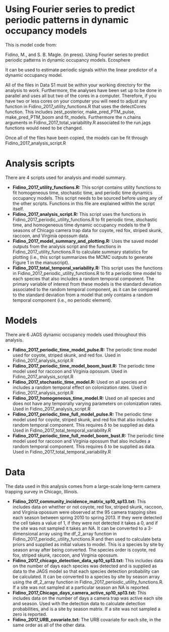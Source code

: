 # Using Fourier series to predict periodic patterns in dynamic occupancy models

This is model code from:

Fidino, M., and S. B. Magle. (in press). Using Fourier series to predict periodic patterns in dynamic occupancy models. Ecosphere

It can be used to estimate periodic signals within the linear predictor of a dynamic occupancy model. 

All of the files in Data S1 must be within your working directory for the analysis to work.  Furthermore, the analyses have been set up to be done in parallel and uses all but two of the cores in a computer. Therefore, if you have two or less cores on your computer you will need to adjust any function in Fidino_2017_utility_functions.R that uses the detectCores function. This includes zest_posterior, make_pred_PTM_pulse, make_pred_PTM_boom and fit_models. Furthermore the n.chains arguments in Fidino_2017_total_variabiltity.R associated to the run.jags functions would need to be changed.

Once all of the files have been copied, the models can be fit through Fidino_2017_analysis_script.R

# Analysis scripts

There are 4 scripts used for analysis and model summary.

- **Fidino_2017_utility_functions.R:** This script contains utility functions to fit homogeneous time, stochastic time, and periodic time dynamics occupancy models. This script needs to be sourced before using any of the other scripts. Functions in this file are explained within the script itself. 
- **Fidino_2017_analysis_script.R:** This script uses the functions in Fidino_2017_periodic_utility_functions.R to fit periodic time, stochastic time, and homogeneous time dynamic occupancy models to the 9 seasons of Chicago camera trap data for coyote, red fox, striped skunk, raccoon, and Virginia opossum data.
- **Fidino_2017_model_summary_and_plotting.R:** Uses the saved model outputs from the analysis script and the functions in Fidino_2017_utility_functions.R to calculate summary statistics for plotting (i.e., this script summarizes the MCMC outputs to generate Figure 1 in the manuscript).
- **Fidino_2017_total_temporal_variability.R:** This script uses the functions in Fidino_2017_periodic_utility_functions.R to fit a periodic time model to each species that also includes a random temporal component. The primary variable of interest from these models is the standard deviation associated to the random temporal component, as it can be compared to the standard deviation from a model that only contains a random temporal component (i.e., no periodic element).

# Models

There are 6 JAGS dynamic occupancy models used throughout this analysis.
- **Fidino_2017_periodic_time_model_pulse.R:** The periodic time model used for coyote, striped skunk, and red fox. Used in Fidino_2017_analysis_script.R
- **Fidino_2017_periodic_time_model_boom_bust.R:** The periodic time model used for raccoon and Virginia opossum. Used in Fidino_2017_analysis_script.R
- **Fidino_2017_stochastic_time_model.R:** Used on all species and includes a random temporal effect on colonization rates. Used in Fidino_2017_analysis_script.R
- **Fidino_2017_homogeneous_time_model.R:** Used on all species and does not have any temporally varying parameters on colonization rates. Used in Fidino_2017_analysis_script.R
- **Fidino_2017_periodic_time_full_model_pulse.R:** The periodic time model used for coyote, striped skunk, and red fox that also includes a random temporal component. This requires δ to be supplied as data. Used in Fidino_2017_total_temporal_variability.R
- **Fidino_2017_periodic_time_full_model_boom_bust.R:** The periodic time model used for raccoon and Virginia opossum that also includes a random temporal component. This requires δ to be supplied as data. Used in Fidino_2017_total_temporal_variability.R

# Data
The data used in this analysis comes from a large-scale long-term camera trapping survey in Chicago, Illinois.
- **Fidino_2017_community_incidence_matrix_sp10_sp13.txt:** This includes data on whether or not coyote, red fox, striped skunk, raccoon, and Virginia opossum were observed at the 95 camera trapping sites each season between spring 2010 to spring 2013. If they were detected the cell takes a value of 1, if they were not detected it takes a 0, and if the site was not sampled it takes an NA. It can be converted to a 3-dimensional array using the df_2_array function in Fidino_2017_periodic_utility_functions.R and then used to calculate beta priors and supplied as initial values to model. This is a species by site by season array after being converted. The species order is coyote, red fox, striped skunk, raccoon, and Virginia opossum.
- **Fidino_2017_chicago_detection_data_sp10_sp13.txt:** This includes data on the number of days each species was detected and is supplied as data to the JAGS model so that each species detection probability can be calculated. It can be converted to a species by site by season array using the df_2_array function in Fidino_2017_perioidic_utility_functions.R. If a site was not sampled at a particular season an NA is reported.
- **Fidino_2017_Chicago_days_camera_active_sp10_sp13.txt:** This includes data on the number of days a camera trap was active each site and season. Used with the detection data to calculate detection probabilities, and is a site by season matrix. If a site was not sampled a zero is reported.
- **Fidino_2017_URB_covariate.txt:** The URB covariate for each site, in the same order as all of the other data.
